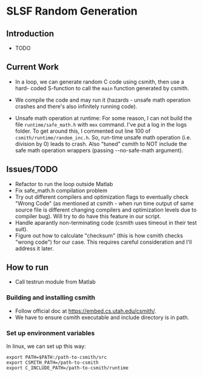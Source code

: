# SLSF Random Generation

## Introduction

 - TODO

## Current Work

 - In a loop, we can generate random C code using csmith, then use a hard-
coded S-function to call the `main` function generated by csmith.

 - We compile the code and may run it (hazards - unsafe math operation
crashes and there's also infinitely running code).

 - Unsafe math operation at runtime: For some reason, I can not build the 
file `runtime/safe_math.h` with `mex` command. I've put a log in the logs 
folder. To get around this, I commented out line 100 of 
`csmith/runtime/random_inc.h`. So, run-time unsafe math operation (i.e. 
division by 0) leads to crash. Also "tuned" csmith to NOT include the safe
math operation wrappers (passing --no-safe-math argument).

## Issues/TODO

 - Refactor to run the loop outside Matlab
 - Fix safe_math.h compilation problem
 - Try out different compilers and optimization flags to eventually check 
"Wrong Code" (as mentioned at csmith - when run time output of same source 
file is different changing compilers and optimization levels due to 
compiler bug). Will try to do have this feature in our script.
 - Handle aparantly non-terminating code (csmith uses timeout in their 
test suit).
 - Figure out how to calculate "checksum" (this is how csmith checks "wrong
code") for our case. This requires careful consideration and I'll address
it later.

## How to run

 - Call testrun module from Matlab

### Building and installing csmith

 - Follow official doc at https://embed.cs.utah.edu/csmith/.
 - We have to ensure csmith executable and include directory is in path.

### Set up environment variables

In linux, we can set up this way:

    export PATH=$PATH:/path-to-csmith/src
    export CSMITH_PATH=/path-to-csmith
    export C_INCLUDE_PATH=/path-to-csmith/runtime

